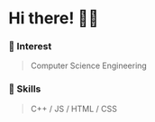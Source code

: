 # Hi there! 👋🏻

### 🌱 Interest
> Computer Science Engineering

### 💫 Skills
> C++
   / JS
     / HTML
       / CSS

